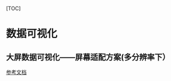 [TOC]

# 数据可视化

## 大屏数据可视化——屏幕适配方案(多分辨率下）

[参考文档](https://blog.csdn.net/Sophie_U/article/details/109582687)